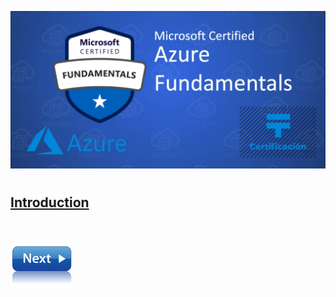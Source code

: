 ![Exam AZ-900](../images/az900.png "Exam AZ-900")

# []()

## [Introduction]()



## []()



\
[![](../images/next.png)](.md)